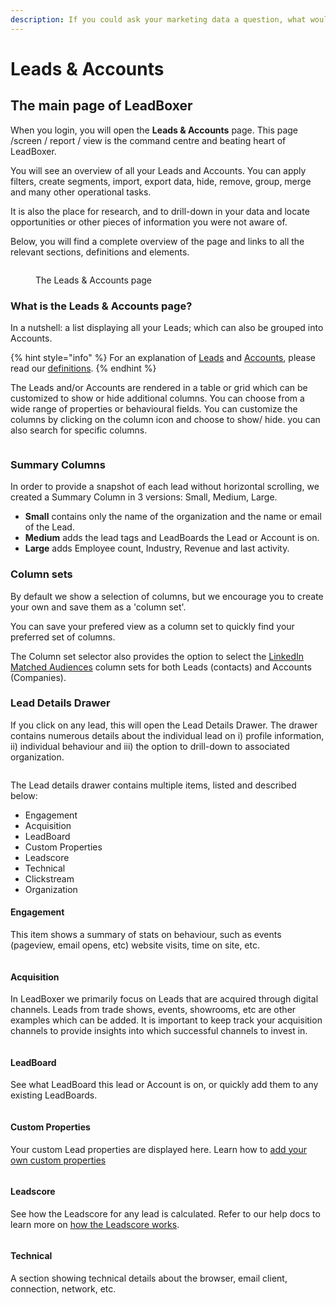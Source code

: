 ```yaml
---
description: If you could ask your marketing data a question, what would it be?
---
```


# Leads & Accounts

## The main page of LeadBoxer

When you login, you will open the **Leads & Accounts** page. This page /screen / report / view is the command centre and beating heart of LeadBoxer.&#x20;

You will see an overview of all your Leads and Accounts. You can apply filters, create segments, import, export data, hide, remove, group, merge and many other operational tasks.&#x20;

It is also the place for research, and to drill-down in your data and locate opportunities or other pieces of information you were not aware of.&#x20;

Below, you will find a complete overview of the page and links to all the relevant sections, definitions and elements.

<figure><img src="../.gitbook/assets/LeadBoxer-leads-accounts-clean (1).png" alt=""><figcaption><p>The Leads &#x26; Accounts page </p></figcaption></figure>

### What is the Leads & Accounts page?

In a nutshell: a list displaying all your Leads; which can also be grouped into Accounts.

{% hint style="info" %}
For an explanation of [Leads](definitions.md#what-are-leads) and [Accounts](definitions.md#what-are-accounts), please read our [definitions](definitions.md).
{% endhint %}

The Leads and/or Accounts are rendered in a table or grid which can be customized to show or hide additional columns. You can choose from a wide range of properties or behavioural fields. You can customize the columns by clicking on the column icon and  choose to show/ hide. you can also search for specific columns.

<figure><img src="../.gitbook/assets/LeadBoxer_App (2) (1).png" alt=""><figcaption></figcaption></figure>

### Summary Columns

In order to provide a snapshot of each lead without horizontal scrolling, we created a Summary Column in 3 versions: Small, Medium, Large.

* **Small** contains only the name of the organization and the name or email of the Lead.
* **Medium** adds the lead tags and LeadBoards the Lead or Account is on.
* **Large** adds Employee count, Industry, Revenue and last activity.

### Column sets

By default we show a selection of columns, but we encourage you to create your own and save them as a 'column set'.

You can save your prefered view as a column set to quickly find your preferred set of columns.

The Column set selector also provides the option to select the [LinkedIn Matched Audiences](elements/import-and-export/linkedin-matched-audiences-export.md) column sets for both Leads (contacts) and Accounts (Companies).

### Lead Details Drawer

If you click on any lead, this will open the Lead Details Drawer. The drawer contains numerous details about the individual lead on i) profile information, ii) individual behaviour and iii) the option to drill-down to associated organization.

<figure><img src="../.gitbook/assets/LeadBoxer-leads-accounts-lead-account-drawer.png" alt=""><figcaption></figcaption></figure>

The Lead details drawer contains multiple items, listed and described below:

* Engagement
* Acquisition
* LeadBoard
* Custom Properties
* Leadscore
* Technical
* Clickstream
* Organization

#### Engagement

This item shows a summary of stats on  behaviour, such as events (pageview, email opens, etc) website visits, time on site, etc.

<figure><img src="../.gitbook/assets/LeadBoxer_App (6).png" alt=""><figcaption></figcaption></figure>

#### Acquisition

In LeadBoxer we primarily focus on Leads that are acquired through digital channels. Leads from trade shows, events, showrooms, etc are other examples which can be added. It is important to keep track your acquisition channels to provide insights into which successful channels to invest in.

<figure><img src="../.gitbook/assets/LeadBoxer_App (8).png" alt=""><figcaption></figcaption></figure>

#### LeadBoard

See what LeadBoard this lead or Account is on, or quickly add them to any existing LeadBoards.

<figure><img src="../.gitbook/assets/LeadBoxer_App (2) (1) (2).png" alt=""><figcaption></figcaption></figure>

#### Custom Properties

Your custom Lead properties are displayed here. Learn how to [add your own custom properties](projects.md#custom-properties)&#x20;

<figure><img src="../.gitbook/assets/LeadBoxer_App (4).png" alt=""><figcaption></figcaption></figure>

#### Leadscore

See how the Leadscore for any lead is calculated. Refer to our help docs to learn more on [how the Leadscore works](projects.md#leadscore).&#x20;

<figure><img src="../.gitbook/assets/LeadBoxer_App (9) (1).png" alt=""><figcaption></figcaption></figure>

#### Technical

A section showing technical details about the browser, email client, connection, network, etc.

<figure><img src="../.gitbook/assets/LeadBoxer_App (5).png" alt=""><figcaption></figcaption></figure>

##
